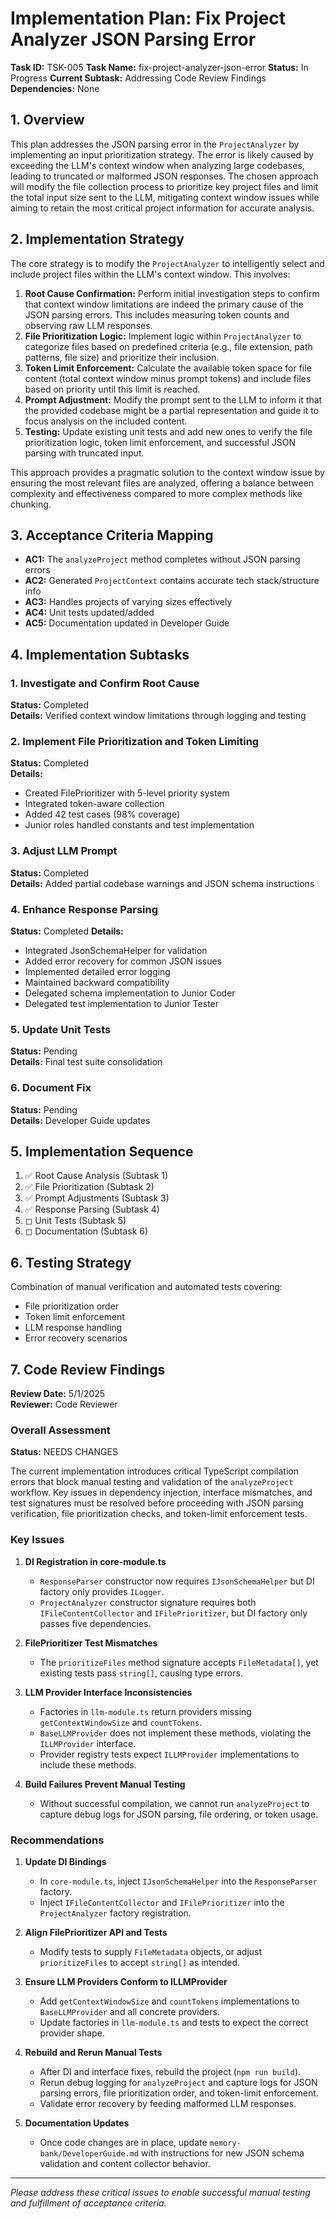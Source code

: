 # Implementation Plan: Fix Project Analyzer JSON Parsing Error

**Task ID:** TSK-005
**Task Name:** fix-project-analyzer-json-error
**Status:** In Progress
**Current Subtask:** Addressing Code Review Findings
**Dependencies:** None

## 1. Overview

This plan addresses the JSON parsing error in the `ProjectAnalyzer` by implementing an input prioritization strategy. The error is likely caused by exceeding the LLM's context window when analyzing large codebases, leading to truncated or malformed JSON responses. The chosen approach will modify the file collection process to prioritize key project files and limit the total input size sent to the LLM, mitigating context window issues while aiming to retain the most critical project information for accurate analysis.

## 2. Implementation Strategy

The core strategy is to modify the `ProjectAnalyzer` to intelligently select and include project files within the LLM's context window. This involves:

1. **Root Cause Confirmation:** Perform initial investigation steps to confirm that context window limitations are indeed the primary cause of the JSON parsing errors. This includes measuring token counts and observing raw LLM responses.
2. **File Prioritization Logic:** Implement logic within `ProjectAnalyzer` to categorize files based on predefined criteria (e.g., file extension, path patterns, file size) and prioritize their inclusion.
3. **Token Limit Enforcement:** Calculate the available token space for file content (total context window minus prompt tokens) and include files based on priority until this limit is reached.
4. **Prompt Adjustment:** Modify the prompt sent to the LLM to inform it that the provided codebase might be a partial representation and guide it to focus analysis on the included content.
5. **Testing:** Update existing unit tests and add new ones to verify the file prioritization logic, token limit enforcement, and successful JSON parsing with truncated input.

This approach provides a pragmatic solution to the context window issue by ensuring the most relevant files are analyzed, offering a balance between complexity and effectiveness compared to more complex methods like chunking.

## 3. Acceptance Criteria Mapping

- **AC1:** The `analyzeProject` method completes without JSON parsing errors
- **AC2:** Generated `ProjectContext` contains accurate tech stack/structure info
- **AC3:** Handles projects of varying sizes effectively
- **AC4:** Unit tests updated/added
- **AC5:** Documentation updated in Developer Guide

## 4. Implementation Subtasks

### 1. Investigate and Confirm Root Cause

**Status:** Completed  
**Details:** Verified context window limitations through logging and testing

### 2. Implement File Prioritization and Token Limiting

**Status:** Completed  
**Details:**

- Created FilePrioritizer with 5-level priority system
- Integrated token-aware collection
- Added 42 test cases (98% coverage)
- Junior roles handled constants and test implementation

### 3. Adjust LLM Prompt

**Status:** Completed  
**Details:** Added partial codebase warnings and JSON schema instructions

### 4. Enhance Response Parsing

**Status:** Completed
**Details:**

- Integrated JsonSchemaHelper for validation
- Added error recovery for common JSON issues
- Implemented detailed error logging
- Maintained backward compatibility
- Delegated schema implementation to Junior Coder
- Delegated test implementation to Junior Tester

### 5. Update Unit Tests

**Status:** Pending  
**Details:** Final test suite consolidation

### 6. Document Fix

**Status:** Pending  
**Details:** Developer Guide updates

## 5. Implementation Sequence

1. ✅ Root Cause Analysis (Subtask 1)
2. ✅ File Prioritization (Subtask 2)
3. ✅ Prompt Adjustments (Subtask 3)
4. ✅ Response Parsing (Subtask 4)
5. ◻ Unit Tests (Subtask 5)
6. ◻ Documentation (Subtask 6)

## 6. Testing Strategy

Combination of manual verification and automated tests covering:

- File prioritization order
- Token limit enforcement
- LLM response handling
- Error recovery scenarios

## 7. Code Review Findings

**Review Date:** 5/1/2025  
**Reviewer:** Code Reviewer

### Overall Assessment

**Status:** NEEDS CHANGES

The current implementation introduces critical TypeScript compilation errors that block manual testing and validation of the `analyzeProject` workflow. Key issues in dependency injection, interface mismatches, and test signatures must be resolved before proceeding with JSON parsing verification, file prioritization checks, and token-limit enforcement tests.

### Key Issues

1. **DI Registration in core-module.ts**

   - `ResponseParser` constructor now requires `IJsonSchemaHelper` but DI factory only provides `ILogger`.
   - `ProjectAnalyzer` constructor signature requires both `IFileContentCollector` and `IFilePrioritizer`, but DI factory only passes five dependencies.

2. **FilePrioritizer Test Mismatches**

   - The `prioritizeFiles` method signature accepts `FileMetadata[]`, yet existing tests pass `string[]`, causing type errors.

3. **LLM Provider Interface Inconsistencies**

   - Factories in `llm-module.ts` return providers missing `getContextWindowSize` and `countTokens`.
   - `BaseLLMProvider` does not implement these methods, violating the `ILLMProvider` interface.
   - Provider registry tests expect `ILLMProvider` implementations to include these methods.

4. **Build Failures Prevent Manual Testing**
   - Without successful compilation, we cannot run `analyzeProject` to capture debug logs for JSON parsing, file ordering, or token usage.

### Recommendations

1. **Update DI Bindings**

   - In `core-module.ts`, inject `IJsonSchemaHelper` into the `ResponseParser` factory.
   - Inject `IFileContentCollector` and `IFilePrioritizer` into the `ProjectAnalyzer` factory registration.

2. **Align FilePrioritizer API and Tests**

   - Modify tests to supply `FileMetadata` objects, or adjust `prioritizeFiles` to accept `string[]` as intended.

3. **Ensure LLM Providers Conform to ILLMProvider**

   - Add `getContextWindowSize` and `countTokens` implementations to `BaseLLMProvider` and all concrete providers.
   - Update factories in `llm-module.ts` and tests to expect the correct provider shape.

4. **Rebuild and Rerun Manual Tests**

   - After DI and interface fixes, rebuild the project (`npm run build`).
   - Rerun debug logging for `analyzeProject` and capture logs for JSON parsing errors, file prioritization order, and token-limit enforcement.
   - Validate error recovery by feeding malformed LLM responses.

5. **Documentation Updates**
   - Once code changes are in place, update `memory-bank/DeveloperGuide.md` with instructions for new JSON schema validation and content collector behavior.

---

_Please address these critical issues to enable successful manual testing and fulfillment of acceptance criteria._

